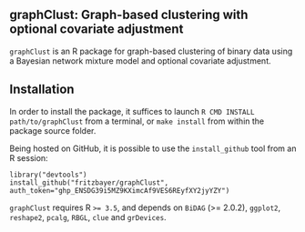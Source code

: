 graphClust: Graph-based clustering with optional covariate adjustment
-----------

`graphClust` is an R package for graph-based clustering of binary data using a Bayesian network mixture model and optional covariate adjustment.

Installation
-----------

In order to install the package, it suffices to launch
`R CMD INSTALL path/to/graphClust`
from a terminal, or `make install` from within the package source folder.

Being hosted on GitHub, it is possible to use the `install_github`
tool from an R session:

```{r eval=FALSE}
library("devtools")
install_github("fritzbayer/graphClust", auth_token="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")
```

`graphClust` requires R `>= 3.5`, and depends on 
`BiDAG` (>= 2.0.2), `ggplot2`, `reshape2`, `pcalg`,
`RBGL`, `clue` and `grDevices`.
